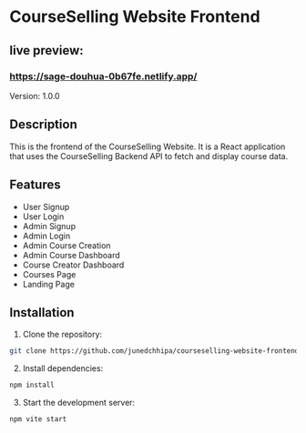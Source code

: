 # CourseSelling Website Frontend

## live preview:

### https://sage-douhua-0b67fe.netlify.app/

Version: 1.0.0

## Description

This is the frontend of the CourseSelling Website. It is a React application that uses the CourseSelling Backend API to fetch and display course data.

## Features

- User Signup
- User Login
- Admin Signup
- Admin Login
- Admin Course Creation
- Admin Course Dashboard
- Course Creator Dashboard
- Courses Page
- Landing Page

## Installation

1. Clone the repository:

```bash
git clone https://github.com/junedchhipa/courseselling-website-frontend.git
```

2. Install dependencies:

```bash
npm install
```

3. Start the development server:

```bash
npm vite start
```
